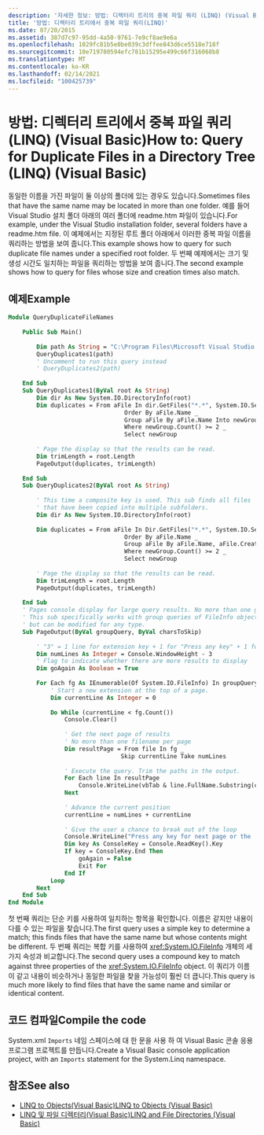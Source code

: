 ```yaml
---
description: '자세한 정보: 방법: 디렉터리 트리의 중복 파일 쿼리 (LINQ) (Visual Basic)'
title: '방법: 디렉터리 트리에서 중복 파일 쿼리(LINQ)'
ms.date: 07/20/2015
ms.assetid: 387d7c97-95dd-4a50-9761-7e9cf8ae9e6a
ms.openlocfilehash: 1029fc81b5e0be039c3dffee843d6ce5518e718f
ms.sourcegitcommit: 10e719780594efc781b15295e499c66f316068b8
ms.translationtype: MT
ms.contentlocale: ko-KR
ms.lasthandoff: 02/14/2021
ms.locfileid: "100425739"
---
```

# <a name="how-to-query-for-duplicate-files-in-a-directory-tree-linq-visual-basic"></a><span data-ttu-id="aec08-103">방법: 디렉터리 트리에서 중복 파일 쿼리 (LINQ) (Visual Basic)</span><span class="sxs-lookup"><span data-stu-id="aec08-103">How to: Query for Duplicate Files in a Directory Tree (LINQ) (Visual Basic)</span></span>

<span data-ttu-id="aec08-104">동일한 이름을 가진 파일이 둘 이상의 폴더에 있는 경우도 있습니다.</span><span class="sxs-lookup"><span data-stu-id="aec08-104">Sometimes files that have the same name may be located in more than one folder.</span></span> <span data-ttu-id="aec08-105">예를 들어 Visual Studio 설치 폴더 아래의 여러 폴더에 readme.htm 파일이 있습니다.</span><span class="sxs-lookup"><span data-stu-id="aec08-105">For example, under the Visual Studio installation folder, several folders have a readme.htm file.</span></span> <span data-ttu-id="aec08-106">이 예제에서는 지정된 루트 폴더 아래에서 이러한 중복 파일 이름을 쿼리하는 방법을 보여 줍니다.</span><span class="sxs-lookup"><span data-stu-id="aec08-106">This example shows how to query for such duplicate file names under a specified root folder.</span></span> <span data-ttu-id="aec08-107">두 번째 예제에서는 크기 및 생성 시간도 일치하는 파일을 쿼리하는 방법을 보여 줍니다.</span><span class="sxs-lookup"><span data-stu-id="aec08-107">The second example shows how to query for files whose size and creation times also match.</span></span>  
  
## <a name="example"></a><span data-ttu-id="aec08-108">예제</span><span class="sxs-lookup"><span data-stu-id="aec08-108">Example</span></span>  
  
```vb  
Module QueryDuplicateFileNames  
  
    Public Sub Main()  
  
        Dim path As String = "C:\Program Files\Microsoft Visual Studio 9.0\Common7"  
        QueryDuplicates1(path)  
        ' Uncomment to run this query instead  
        ' QueryDuplicates2(path)  
  
    End Sub  
    Sub QueryDuplicates1(ByVal root As String)  
        Dim dir As New System.IO.DirectoryInfo(root)  
        Dim duplicates = From aFile In dir.GetFiles("*.*", System.IO.SearchOption.AllDirectories) _  
                                 Order By aFile.Name _  
                                 Group aFile By aFile.Name Into newGroup = Group _  
                                 Where newGroup.Count() >= 2 _  
                                 Select newGroup  
  
        ' Page the display so that the results can be read.  
        Dim trimLength = root.Length  
        PageOutput(duplicates, trimLength)  
  
    End Sub  
    Sub QueryDuplicates2(ByVal root As String)  
  
        ' This time a composite key is used. This sub finds all files  
        ' that have been copied into multiple subfolders.  
        Dim dir As New System.IO.DirectoryInfo(root)  
  
        Dim duplicates = From aFile In Dir.GetFiles("*.*", System.IO.SearchOption.AllDirectories) _  
                                 Order By aFile.Name _  
                                 Group aFile By aFile.Name, aFile.CreationTime, aFile.Length Into newGroup = Group _  
                                 Where newGroup.Count() >= 2 _  
                                 Select newGroup  
  
        ' Page the display so that the results can be read.  
        Dim trimLength = root.Length  
        PageOutput(duplicates, trimLength)  
  
    End Sub  
    ' Pages console display for large query results. No more than one group per page.  
    ' This sub specifically works with group queries of FileInfo objects  
    ' but can be modified for any type.  
    Sub PageOutput(ByVal groupQuery, ByVal charsToSkip)  
  
        ' "3" = 1 line for extension key + 1 for "Press any key" + 1 for input cursor.  
        Dim numLines As Integer = Console.WindowHeight - 3  
        ' Flag to indicate whether there are more results to display  
        Dim goAgain As Boolean = True  
  
        For Each fg As IEnumerable(Of System.IO.FileInfo) In groupQuery  
            ' Start a new extension at the top of a page.  
            Dim currentLine As Integer = 0  
  
            Do While (currentLine < fg.Count())  
                Console.Clear()  
  
                ' Get the next page of results  
                ' No more than one filename per page  
                Dim resultPage = From file In fg _  
                                Skip currentLine Take numLines  
  
                ' Execute the query. Trim the paths in the output.  
                For Each line In resultPage  
                    Console.WriteLine(vbTab & line.FullName.Substring(charsToSkip))  
                Next  
  
                ' Advance the current position  
                currentLine = numLines + currentLine  
  
                ' Give the user a chance to break out of the loop  
                Console.WriteLine("Press any key for next page or the 'End' key to exit.")  
                Dim key As ConsoleKey = Console.ReadKey().Key  
                If key = ConsoleKey.End Then  
                    goAgain = False  
                    Exit For  
                End If  
            Loop  
        Next  
    End Sub  
End Module  
```  
  
 <span data-ttu-id="aec08-109">첫 번째 쿼리는 단순 키를 사용하여 일치하는 항목을 확인합니다. 이름은 같지만 내용이 다를 수 있는 파일을 찾습니다.</span><span class="sxs-lookup"><span data-stu-id="aec08-109">The first query uses a simple key to determine a match; this finds files that have the same name but whose contents might be different.</span></span> <span data-ttu-id="aec08-110">두 번째 쿼리는 복합 키를 사용하여 <xref:System.IO.FileInfo> 개체의 세 가지 속성과 비교합니다.</span><span class="sxs-lookup"><span data-stu-id="aec08-110">The second query uses a compound key to match against three properties of the <xref:System.IO.FileInfo> object.</span></span> <span data-ttu-id="aec08-111">이 쿼리가 이름이 같고 내용이 비슷하거나 동일한 파일을 찾을 가능성이 훨씬 더 큽니다.</span><span class="sxs-lookup"><span data-stu-id="aec08-111">This query is much more likely to find files that have the same name and similar or identical content.</span></span>  
  
## <a name="compile-the-code"></a><span data-ttu-id="aec08-112">코드 컴파일</span><span class="sxs-lookup"><span data-stu-id="aec08-112">Compile the code</span></span>  

<span data-ttu-id="aec08-113">System.xml `Imports` 네임 스페이스에 대 한 문을 사용 하 여 Visual Basic 콘솔 응용 프로그램 프로젝트를 만듭니다.</span><span class="sxs-lookup"><span data-stu-id="aec08-113">Create a Visual Basic console application project, with an `Imports` statement for the System.Linq namespace.</span></span>
  
## <a name="see-also"></a><span data-ttu-id="aec08-114">참조</span><span class="sxs-lookup"><span data-stu-id="aec08-114">See also</span></span>

- [<span data-ttu-id="aec08-115">LINQ to Objects(Visual Basic)</span><span class="sxs-lookup"><span data-stu-id="aec08-115">LINQ to Objects (Visual Basic)</span></span>](linq-to-objects.md)
- [<span data-ttu-id="aec08-116">LINQ 및 파일 디렉터리(Visual Basic)</span><span class="sxs-lookup"><span data-stu-id="aec08-116">LINQ and File Directories (Visual Basic)</span></span>](linq-and-file-directories.md)
